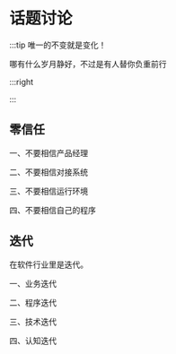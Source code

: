 # 话题讨论

:::tip 唯一的不变就是变化！

哪有什么岁月静好，不过是有人替你负重前行

:::right


:::

## 零信任

一、不要相信产品经理

二、不要相信对接系统

三、不要相信运行环境

四、不要相信自己的程序

## 迭代

在软件行业里是迭代。

一、业务迭代

二、程序迭代

三、技术迭代

四、认知迭代

